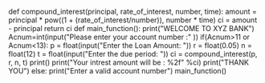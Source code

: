 def compound_interest(principal, rate_of_interest, number, time):
    amount = principal * pow((1 + (rate_of_interest/number)), number * time)
    ci = amount - principal
    return ci
def main_function():
    print("WELCOME TO XYZ BANK")
    Acnum=int(input("Please enter your account number :" ))
    if(Acnum>11 or Acnum<13):
        p = float(input("Enter the Loan Amount: "))
        r = float(0.05)
        n = float(12)
        t = float(input("Enter the due period: "))
        ci = compound_interest(p, r, n, t)
        print()
        print("Your intrest amount will be : %2f" %ci)
        print("THANK YOU")
    else:
        print("Enter a valid account number")
main_function()
